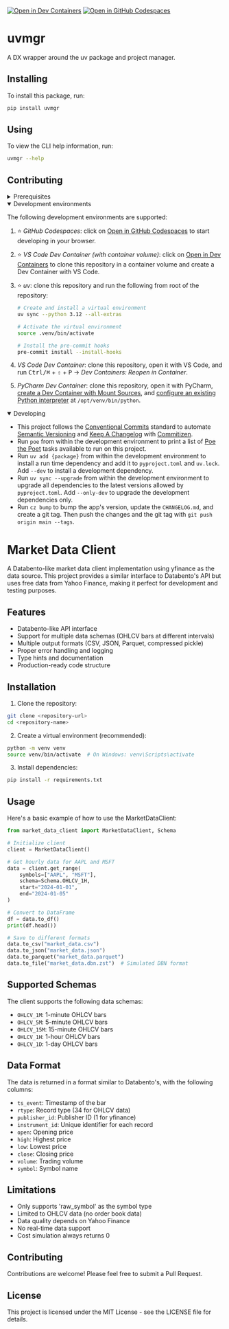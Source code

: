 [![Open in Dev Containers](https://img.shields.io/static/v1?label=Dev%20Containers&message=Open&color=blue&logo=data:image/svg%2bxml;base64,PHN2ZyB4bWxucz0iaHR0cDovL3d3dy53My5vcmcvMjAwMC9zdmciIHZpZXdCb3g9IjAgMCAyNCAyNCI+PHBhdGggZmlsbD0iI2ZmZiIgZD0iTTE3IDE2VjdsLTYgNU0yIDlWOGwxLTFoMWw0IDMgOC04aDFsNCAyIDEgMXYxNGwtMSAxLTQgMmgtMWwtOC04LTQgM0gzbC0xLTF2LTFsMy0zIi8+PC9zdmc+)](https://vscode.dev/redirect?url=vscode://ms-vscode-remote.remote-containers/cloneInVolume?url=https://github.com/seanchatmangpt/uvmgr) [![Open in GitHub Codespaces](https://img.shields.io/static/v1?label=GitHub%20Codespaces&message=Open&color=blue&logo=github)](https://github.com/codespaces/new/seanchatmangpt/uvmgr)

# uvmgr

A DX wrapper around the uv package and project manager.

## Installing

To install this package, run:

```sh
pip install uvmgr
```

## Using

To view the CLI help information, run:

```sh
uvmgr --help
```

## Contributing

<details>
<summary>Prerequisites</summary>

1. [Generate an SSH key](https://docs.github.com/en/authentication/connecting-to-github-with-ssh/generating-a-new-ssh-key-and-adding-it-to-the-ssh-agent#generating-a-new-ssh-key) and [add the SSH key to your GitHub account](https://docs.github.com/en/authentication/connecting-to-github-with-ssh/adding-a-new-ssh-key-to-your-github-account).
1. Configure SSH to automatically load your SSH keys:

    ```sh
    cat << EOF >> ~/.ssh/config
    
    Host *
      AddKeysToAgent yes
      IgnoreUnknown UseKeychain
      UseKeychain yes
      ForwardAgent yes
    EOF
    ```

1. [Install Docker Desktop](https://www.docker.com/get-started).
1. [Install VS Code](https://code.visualstudio.com/) and [VS Code's Dev Containers extension](https://marketplace.visualstudio.com/items?itemName=ms-vscode-remote.remote-containers). Alternatively, install [PyCharm](https://www.jetbrains.com/pycharm/download/).
1. _Optional:_ install a [Nerd Font](https://www.nerdfonts.com/font-downloads) such as [FiraCode Nerd Font](https://github.com/ryanoasis/nerd-fonts/tree/master/patched-fonts/FiraCode) and [configure VS Code](https://github.com/tonsky/FiraCode/wiki/VS-Code-Instructions) or [PyCharm](https://github.com/tonsky/FiraCode/wiki/Intellij-products-instructions) to use it.

</details>

<details open>
<summary>Development environments</summary>

The following development environments are supported:

1. ⭐️ _GitHub Codespaces_: click on [Open in GitHub Codespaces](https://github.com/codespaces/new/seanchatmangpt/uvmgr) to start developing in your browser.
1. ⭐️ _VS Code Dev Container (with container volume)_: click on [Open in Dev Containers](https://vscode.dev/redirect?url=vscode://ms-vscode-remote.remote-containers/cloneInVolume?url=https://github.com/seanchatmangpt/uvmgr) to clone this repository in a container volume and create a Dev Container with VS Code.
1. ⭐️ _uv_: clone this repository and run the following from root of the repository:

    ```sh
    # Create and install a virtual environment
    uv sync --python 3.12 --all-extras

    # Activate the virtual environment
    source .venv/bin/activate

    # Install the pre-commit hooks
    pre-commit install --install-hooks
    ```

1. _VS Code Dev Container_: clone this repository, open it with VS Code, and run <kbd>Ctrl/⌘</kbd> + <kbd>⇧</kbd> + <kbd>P</kbd> → _Dev Containers: Reopen in Container_.
1. _PyCharm Dev Container_: clone this repository, open it with PyCharm, [create a Dev Container with Mount Sources](https://www.jetbrains.com/help/pycharm/start-dev-container-inside-ide.html), and [configure an existing Python interpreter](https://www.jetbrains.com/help/pycharm/configuring-python-interpreter.html#widget) at `/opt/venv/bin/python`.

</details>

<details open>
<summary>Developing</summary>

- This project follows the [Conventional Commits](https://www.conventionalcommits.org/) standard to automate [Semantic Versioning](https://semver.org/) and [Keep A Changelog](https://keepachangelog.com/) with [Commitizen](https://github.com/commitizen-tools/commitizen).
- Run `poe` from within the development environment to print a list of [Poe the Poet](https://github.com/nat-n/poethepoet) tasks available to run on this project.
- Run `uv add {package}` from within the development environment to install a run time dependency and add it to `pyproject.toml` and `uv.lock`. Add `--dev` to install a development dependency.
- Run `uv sync --upgrade` from within the development environment to upgrade all dependencies to the latest versions allowed by `pyproject.toml`. Add `--only-dev` to upgrade the development dependencies only.
- Run `cz bump` to bump the app's version, update the `CHANGELOG.md`, and create a git tag. Then push the changes and the git tag with `git push origin main --tags`.

</details>

# Market Data Client

A Databento-like market data client implementation using yfinance as the data source. This project provides a similar interface to Databento's API but uses free data from Yahoo Finance, making it perfect for development and testing purposes.

## Features

- Databento-like API interface
- Support for multiple data schemas (OHLCV bars at different intervals)
- Multiple output formats (CSV, JSON, Parquet, compressed pickle)
- Proper error handling and logging
- Type hints and documentation
- Production-ready code structure

## Installation

1. Clone the repository:
```bash
git clone <repository-url>
cd <repository-name>
```

2. Create a virtual environment (recommended):
```bash
python -m venv venv
source venv/bin/activate  # On Windows: venv\Scripts\activate
```

3. Install dependencies:
```bash
pip install -r requirements.txt
```

## Usage

Here's a basic example of how to use the MarketDataClient:

```python
from market_data_client import MarketDataClient, Schema

# Initialize client
client = MarketDataClient()

# Get hourly data for AAPL and MSFT
data = client.get_range(
    symbols=["AAPL", "MSFT"],
    schema=Schema.OHLCV_1H,
    start="2024-01-01",
    end="2024-01-05"
)

# Convert to DataFrame
df = data.to_df()
print(df.head())

# Save to different formats
data.to_csv("market_data.csv")
data.to_json("market_data.json")
data.to_parquet("market_data.parquet")
data.to_file("market_data.dbn.zst")  # Simulated DBN format
```

## Supported Schemas

The client supports the following data schemas:

- `OHLCV_1M`: 1-minute OHLCV bars
- `OHLCV_5M`: 5-minute OHLCV bars
- `OHLCV_15M`: 15-minute OHLCV bars
- `OHLCV_1H`: 1-hour OHLCV bars
- `OHLCV_1D`: 1-day OHLCV bars

## Data Format

The data is returned in a format similar to Databento's, with the following columns:

- `ts_event`: Timestamp of the bar
- `rtype`: Record type (34 for OHLCV data)
- `publisher_id`: Publisher ID (1 for yfinance)
- `instrument_id`: Unique identifier for each record
- `open`: Opening price
- `high`: Highest price
- `low`: Lowest price
- `close`: Closing price
- `volume`: Trading volume
- `symbol`: Symbol name

## Limitations

- Only supports 'raw_symbol' as the symbol type
- Limited to OHLCV data (no order book data)
- Data quality depends on Yahoo Finance
- No real-time data support
- Cost simulation always returns 0

## Contributing

Contributions are welcome! Please feel free to submit a Pull Request.

## License

This project is licensed under the MIT License - see the LICENSE file for details.
